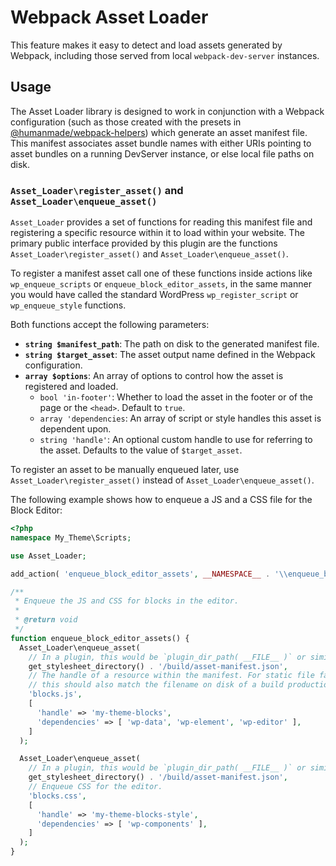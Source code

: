 # Webpack Asset Loader

This feature makes it easy to detect and load assets generated by Webpack, including those served from local `webpack-dev-server`
instances.

## Usage

The Asset Loader library is designed to work in conjunction with a Webpack configuration (such as those created with the presets
in [@humanmade/webpack-helpers](https://github.com/humanmade/webpack-helpers)) which generate an asset manifest file. This manifest
associates asset bundle names with either URIs pointing to asset bundles on a running DevServer instance, or else local file paths
on disk.

### `Asset_Loader\register_asset()` and `Asset_Loader\enqueue_asset()`

`Asset_Loader` provides a set of functions for reading this manifest file and registering a specific resource within it to load
within your website. The primary public interface provided by this plugin are the functions `Asset_Loader\register_asset()`
and `Asset_Loader\enqueue_asset()`.

To register a manifest asset call one of these functions inside actions like `wp_enqueue_scripts` or `enqueue_block_editor_assets`,
in the same manner you would have called the standard WordPress `wp_register_script` or `wp_enqueue_style` functions.

Both functions accept the following parameters:

- **`string $manifest_path`**: The path on disk to the generated manifest file.
- **`string $target_asset`**: The asset output name defined in the Webpack configuration.
- **`array $options`**: An array of options to control how the asset is registered and loaded.
  - `bool 'in-footer'`: Whether to load the asset in the footer or of the page or the `<head>`. Default to `true`.
  - `array 'dependencies`: An array of script or style handles this asset is dependent upon.
  - `string 'handle'`: An optional custom handle to use for referring to the asset. Defaults to the value of `$target_asset`.

To register an asset to be manually enqueued later, use `Asset_Loader\register_asset()` instead of `Asset_Loader\enqueue_asset()`.

The following example shows how to enqueue a JS and a CSS file for the Block Editor:

```php
<?php
namespace My_Theme\Scripts;

use Asset_Loader;

add_action( 'enqueue_block_editor_assets', __NAMESPACE__ . '\\enqueue_block_editor_assets' );

/**
 * Enqueue the JS and CSS for blocks in the editor.
 *
 * @return void
 */
function enqueue_block_editor_assets() {
  Asset_Loader\enqueue_asset(
    // In a plugin, this would be `plugin_dir_path( __FILE__ )` or similar.
    get_stylesheet_directory() . '/build/asset-manifest.json',
    // The handle of a resource within the manifest. For static file fallbacks,
    // this should also match the filename on disk of a build production asset.
    'blocks.js',
    [
      'handle' => 'my-theme-blocks',
      'dependencies' => [ 'wp-data', 'wp-element', 'wp-editor' ],
    ]
  );

  Asset_Loader\enqueue_asset(
    // In a plugin, this would be `plugin_dir_path( __FILE__ )` or similar.
    get_stylesheet_directory() . '/build/asset-manifest.json',
    // Enqueue CSS for the editor.
    'blocks.css',
    [
      'handle' => 'my-theme-blocks-style',
      'dependencies' => [ 'wp-components' ],
    ]
  );
}
```
